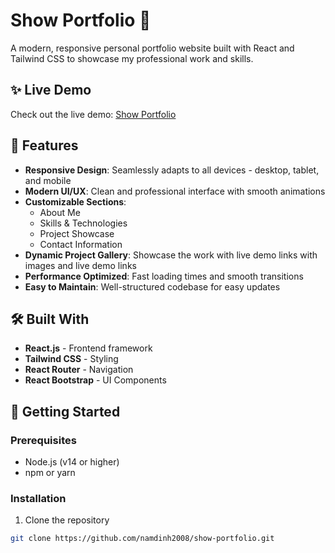 # Show Portfolio 🎨

A modern, responsive personal portfolio website built with React and Tailwind CSS to showcase my professional work and skills.

## ✨ Live Demo

Check out the live demo: [Show Portfolio](https://show-portfo.netlify.app/)

## 🎯 Features

- **Responsive Design**: Seamlessly adapts to all devices - desktop, tablet, and mobile
- **Modern UI/UX**: Clean and professional interface with smooth animations
- **Customizable Sections**:
  - About Me
  - Skills & Technologies
  - Project Showcase
  - Contact Information
- **Dynamic Project Gallery**: Showcase the work with live demo links with images and live demo links
- **Performance Optimized**: Fast loading times and smooth transitions
- **Easy to Maintain**: Well-structured codebase for easy updates

## 🛠️ Built With

- **React.js** - Frontend framework
- **Tailwind CSS** - Styling
- **React Router** - Navigation
- **React Bootstrap** - UI Components

## 🚀 Getting Started

### Prerequisites

- Node.js (v14 or higher)
- npm or yarn

### Installation

1. Clone the repository
```bash
git clone https://github.com/namdinh2008/show-portfolio.git
